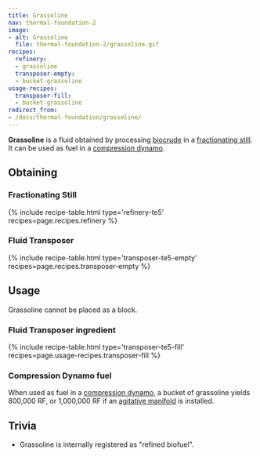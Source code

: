 ```yaml
---
title: Grassoline
nav: thermal-foundation-2
image:
- alt: Grassoline
  file: thermal-foundation-2/grassoline.gif
recipes:
  refinery:
  - grassoline
  transposer-empty:
  - bucket-grassoline
usage-recipes:
  transposer-fill:
  - bucket-grassoline
redirect_from:
- /docs/thermal-foundation/grassoline/
---
```


**Grassoline** is a fluid obtained by processing
[biocrude](/docs/thermal-foundation-2/biocrude/) in a [fractionating
still](/docs/thermal-expansion-5/fractionating-still/). It can be used as fuel in
a [compression dynamo](/docs/thermal-expansion-5/compression-dynamo/).


Obtaining
---------

### Fractionating Still
{% include recipe-table.html type='refinery-te5' recipes=page.recipes.refinery %}

### Fluid Transposer
{% include recipe-table.html type='transposer-te5-empty' recipes=page.recipes.transposer-empty %}


Usage
-----

Grassoline cannot be placed as a block.

### Fluid Transposer ingredient
{% include recipe-table.html type='transposer-te5-fill' recipes=page.usage-recipes.transposer-fill %}

### Compression Dynamo fuel
When used as fuel in a [compression
dynamo](/docs/thermal-expansion-5/compression-dynamo/), a bucket of grassoline
yields 800,000 RF, or 1,000,000 RF if an [agitative
manifold](/docs/thermal-expansion-5/augment-agitative-manifold/) is installed.


Trivia
------

* Grassoline is internally registered as "refined biofuel".
